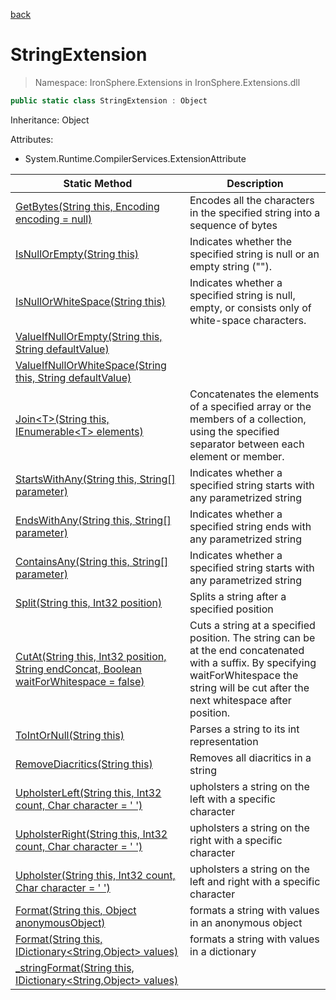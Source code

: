 ﻿[back](/IronSphere.Extensions/types)

# StringExtension

> Namespace: IronSphere.Extensions in  IronSphere.Extensions.dll



```csharp
public static class StringExtension : Object
```
Inheritance: Object



Attributes:
        
* System.Runtime.CompilerServices.ExtensionAttribute




| Static Method | Description |
| --- | --- |
| [GetBytes(String this, Encoding encoding = null)](StringExtension_GetBytes(String,Encoding)) | Encodes all the characters in the specified string into a sequence of bytes |
| [IsNullOrEmpty(String this)](StringExtension_IsNullOrEmpty(String)) | Indicates whether the specified string is null or an empty string (&quot;&quot;). |
| [IsNullOrWhiteSpace(String this)](StringExtension_IsNullOrWhiteSpace(String)) | Indicates whether a specified string is null, empty, or consists only of white-space characters. |
| [ValueIfNullOrEmpty(String this, String defaultValue)](StringExtension_ValueIfNullOrEmpty(String,String)) |  |
| [ValueIfNullOrWhiteSpace(String this, String defaultValue)](StringExtension_ValueIfNullOrWhiteSpace(String,String)) |  |
| [Join&lt;T&gt;(String this, IEnumerable&lt;T&gt; elements)](StringExtension_Join-T-(String,IEnumerable-T-)) | Concatenates the elements of a specified array or the members of a collection, using the specified separator between each element or member. |
| [StartsWithAny(String this, String[] parameter)](StringExtension_StartsWithAny(String,String[])) | Indicates whether a specified string starts with any parametrized string |
| [EndsWithAny(String this, String[] parameter)](StringExtension_EndsWithAny(String,String[])) | Indicates whether a specified string ends with any parametrized string |
| [ContainsAny(String this, String[] parameter)](StringExtension_ContainsAny(String,String[])) | Indicates whether a specified string starts with any parametrized string |
| [Split(String this, Int32 position)](StringExtension_Split(String,Int32)) | Splits a string after a specified position |
| [CutAt(String this, Int32 position, String endConcat, Boolean waitForWhitespace = false)](StringExtension_CutAt(String,Int32,String,Boolean)) | Cuts a string at a specified position. The string can be at the end concatenated with a suffix. By specifying waitForWhitespace the string will be cut after the next whitespace after position. |
| [ToIntOrNull(String this)](StringExtension_ToIntOrNull(String)) | Parses a string to its int representation |
| [RemoveDiacritics(String this)](StringExtension_RemoveDiacritics(String)) | Removes all diacritics in a string |
| [UpholsterLeft(String this, Int32 count, Char character = &#39; &#39;)](StringExtension_UpholsterLeft(String,Int32,Char)) | upholsters a string on the left with a specific character |
| [UpholsterRight(String this, Int32 count, Char character = &#39; &#39;)](StringExtension_UpholsterRight(String,Int32,Char)) | upholsters a string on the right with a specific character |
| [Upholster(String this, Int32 count, Char character = &#39; &#39;)](StringExtension_Upholster(String,Int32,Char)) | upholsters a string on the left and right with a specific character |
| [Format(String this, Object anonymousObject)](StringExtension_Format(String,Object)) | formats a string with values in an anonymous object |
| [Format(String this, IDictionary&lt;String,Object&gt; values)](StringExtension_Format(String,IDictionary-String,Object-)) | formats a string with values in a dictionary |
| [_stringFormat(String this, IDictionary&lt;String,Object&gt; values)](StringExtension__stringFormat(String,IDictionary-String,Object-)) |  |
